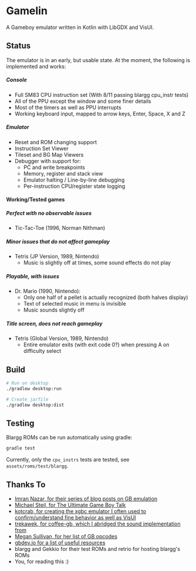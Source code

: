 # Gamelin
A Gameboy emulator written in Kotlin with LibGDX and VisUI.

## Status
The emulator is in an early, but usable state. At the moment, the following is implemented and works:

##### Console
- Full SM83 CPU instruction set (With 8/11 passing blargg cpu_instr tests)
- All of the PPU except the window and some finer details
- Most of the timers as well as PPU interrupts
- Working keyboard input, mapped to arrow keys, Enter, Space, X and Z

##### Emulator
- Reset and ROM changing support
- Instruction Set Viewer
- Tileset and BG Map Viewers
- Debugger with support for:
    - PC and write breakpoints
    - Memory, register and stack view
    - Emulator halting / Line-by-line debugging
    - Per-instruction CPU/register state logging

#### Working/Tested games
##### Perfect with no observable issues
- Tic-Tac-Toe (1996, Norman Nithman)

##### Minor issues that do not affect gameplay
- Tetris (JP Version, 1989, Nintendo)
    - Music is slightly off at times, some sound effects do not play

##### Playable, with issues
- Dr. Mario (1990, Nintendo): 
    - Only one half of a pellet is actually recognized (both halves display)
    - Text of selected music in menu is invisible
    - Music sounds slightly off

##### Title screen, does not reach gameplay
- Tetris (Global Version, 1989, Nintendo)
    - Entire emulator exits (with exit code 0?) when pressing A on difficulty select

## Build

``` bash
# Run on desktop
./gradlew desktop:run

# Create jarfile
./gradlew desktop:dist
```

## Testing
Blargg ROMs can be run automatically using gradle:
```bash
gradle test
```
Currently, only the `cpu_instrs` tests are tested, see `assets/roms/test/blargg`.

## Thanks To
- [Imran Nazar, for their series of blog posts on GB emulation](http://imrannazar.com/GameBoy-Emulation-in-JavaScript:-The-CPU)
- [Michael Steil, for The Ultimate Game Boy Talk](https://media.ccc.de/v/33c3-8029-the_ultimate_game_boy_talk)
- [kotcrab, for creating the xgbc emulator I often used to confirm/understand fine behavior as well as VisUI](https://github.com/kotcrab/xgbc)
- [trekawek, for coffee-gb, which I abridged the sound implementation from](https://github.com/trekawek/coffee-gb)
- [Megan Sullivan, for her list of GB opcodes](https://meganesulli.com/blog/game-boy-opcodes)
- [gbdev.io for a list of useful resources](https://gbdev.io)
- blargg and Gekkio for their test ROMs and retrio for hosting blargg's ROMs
- You, for reading this :)
